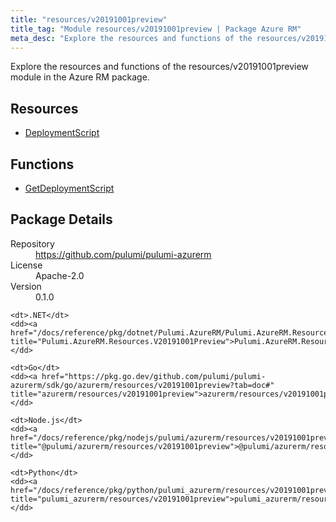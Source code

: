 ```yaml
---
title: "resources/v20191001preview"
title_tag: "Module resources/v20191001preview | Package Azure RM"
meta_desc: "Explore the resources and functions of the resources/v20191001preview module in the Azure RM package."
---
```


<!-- WARNING: this file was generated by Pulumi Docs Generator. -->
<!-- Do not edit by hand unless you're certain you know what you are doing! -->

Explore the resources and functions of the resources/v20191001preview module in the Azure RM package.

<h2 id="resources">Resources</h2>
<ul class="api">
    <li><a href="deploymentscript" title="DeploymentScript"><span class="symbol resource"></span>DeploymentScript</a></li>
</ul>

<h2 id="functions">Functions</h2>
<ul class="api">
    <li><a href="getdeploymentscript" title="GetDeploymentScript"><span class="symbol function"></span>GetDeploymentScript</a></li>
</ul>

<h2 id="package-details">Package Details</h2>
<dl class="package-details">
	<dt>Repository</dt>
	<dd><a href="https://github.com/pulumi/pulumi-azurerm">https://github.com/pulumi/pulumi-azurerm</a></dd>
	<dt>License</dt>
	<dd>Apache-2.0</dd>
	<dt>Version</dt>
	<dd>0.1.0</dd>
</dl>



<dl class="tabular">

    <dt>.NET</dt>
    <dd><a href="/docs/reference/pkg/dotnet/Pulumi.AzureRM/Pulumi.AzureRM.Resources.V20191001Preview.html" title="Pulumi.AzureRM.Resources.V20191001Preview">Pulumi.AzureRM.Resources.V20191001Preview</a></dd>

    <dt>Go</dt>
    <dd><a href="https://pkg.go.dev/github.com/pulumi/pulumi-azurerm/sdk/go/azurerm/resources/v20191001preview?tab=doc#" title="azurerm/resources/v20191001preview">azurerm/resources/v20191001preview</a></dd>

    <dt>Node.js</dt>
    <dd><a href="/docs/reference/pkg/nodejs/pulumi/azurerm/resources/v20191001preview/#" title="@pulumi/azurerm/resources/v20191001preview">@pulumi/azurerm/resources/v20191001preview</a></dd>

    <dt>Python</dt>
    <dd><a href="/docs/reference/pkg/python/pulumi_azurerm/resources/v20191001preview" title="pulumi_azurerm/resources/v20191001preview">pulumi_azurerm/resources/v20191001preview</a></dd>

</dl>

